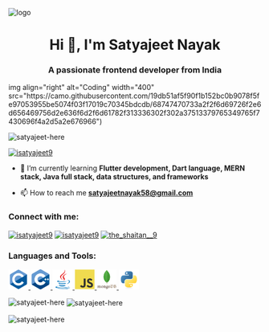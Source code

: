 ![logo]()
<h1 align="center">Hi 👋, I'm Satyajeet Nayak</h1>
<h3 align="center">A passionate frontend developer from India</h3>
img align="right" alt="Coding" width="400" src="https://camo.githubusercontent.com/19db51af5f90f1b152bc0b9078f5fe97053955be5074f03f17019c70345bdcdb/68747470733a2f2f6d69726f2e6d656469756d2e636f6d2f6d61782f313336302f302a37513379765349765f7430696f4a2d5a2e676966")

<p align="left"> <img src="https://komarev.com/ghpvc/?username=satyajeet-here&label=Profile%20views&color=0e75b6&style=flat" alt="satyajeet-here" /> </p>

<p align="left"> <a href="https://twitter.com/isatyajeet9" target="blank"><img src="https://img.shields.io/twitter/follow/isatyajeet9?logo=twitter&style=for-the-badge" alt="isatyajeet9" /></a> </p>

- 🌱 I’m currently learning **Flutter development, Dart language, MERN stack, Java full stack, data structures, and frameworks**

- 📫 How to reach me **satyajeetnayak58@gmail.com**

<h3 align="left">Connect with me:</h3>
<p align="left">
<a href="https://twitter.com/isatyajeet9" target="blank"><img align="center" src="https://raw.githubusercontent.com/rahuldkjain/github-profile-readme-generator/master/src/images/icons/Social/twitter.svg" alt="isatyajeet9" height="30" width="40" /></a>
<a href="https://linkedin.com/in/isatyajeet9" target="blank"><img align="center" src="https://raw.githubusercontent.com/rahuldkjain/github-profile-readme-generator/master/src/images/icons/Social/linked-in-alt.svg" alt="isatyajeet9" height="30" width="40" /></a>
<a href="https://instagram.com/the_shaitan__9" target="blank"><img align="center" src="https://raw.githubusercontent.com/rahuldkjain/github-profile-readme-generator/master/src/images/icons/Social/instagram.svg" alt="the_shaitan__9" height="30" width="40" /></a>
</p>

<h3 align="left">Languages and Tools:</h3>
<p align="left"> <a href="https://www.cprogramming.com/" target="_blank" rel="noreferrer"> <img src="https://raw.githubusercontent.com/devicons/devicon/master/icons/c/c-original.svg" alt="c" width="40" height="40"/> </a> <a href="https://www.w3schools.com/cpp/" target="_blank" rel="noreferrer"> <img src="https://raw.githubusercontent.com/devicons/devicon/master/icons/cplusplus/cplusplus-original.svg" alt="cplusplus" width="40" height="40"/> </a> <a href="https://www.java.com" target="_blank" rel="noreferrer"> <img src="https://raw.githubusercontent.com/devicons/devicon/master/icons/java/java-original.svg" alt="java" width="40" height="40"/> </a> <a href="https://developer.mozilla.org/en-US/docs/Web/JavaScript" target="_blank" rel="noreferrer"> <img src="https://raw.githubusercontent.com/devicons/devicon/master/icons/javascript/javascript-original.svg" alt="javascript" width="40" height="40"/> </a> <a href="https://www.mongodb.com/" target="_blank" rel="noreferrer"> <img src="https://raw.githubusercontent.com/devicons/devicon/master/icons/mongodb/mongodb-original-wordmark.svg" alt="mongodb" width="40" height="40"/> </a> <a href="https://www.python.org" target="_blank" rel="noreferrer"> <img src="https://raw.githubusercontent.com/devicons/devicon/master/icons/python/python-original.svg" alt="python" width="40" height="40"/> </a> </p>

<p><img align="left" src="https://github-readme-stats.vercel.app/api/top-langs?username=satyajeet-here&show_icons=true&locale=en&layout=compact" alt="satyajeet-here" /></p>

<p>&nbsp;<img align="center" src="https://github-readme-stats.vercel.app/api?username=satyajeet-here&show_icons=true&locale=en" alt="satyajeet-here" /></p>

<p><img align="center" src="https://github-readme-streak-stats.herokuapp.com/?user=satyajeet-here&" alt="satyajeet-here" /></p>
